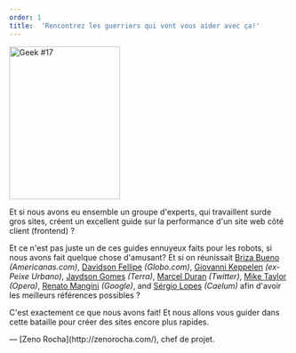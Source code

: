 ```yaml
---
order: 1
title:  'Rencontrez les guerriers qui vont vous aider avec ça!'
---
```


<div class="img-left">
  <img id="geek-17" class="icos-geek" src="http://browserdiet.com/img/17.png" alt="Geek #17" width="199" height="275" />
</div>

Et si nous avons eu ensemble un groupe d'experts, qui travaillent sur ​​de gros sites, créent un excellent guide sur la performance d'un site web côté client (frontend) ?

Et ce n'est pas juste un de ces guides ennuyeux faits pour les robots, si nous avons fait quelque chose d'amusant? Et si on réunissait [Briza Bueno](http://www.brizabueno.com/) *(Americanas.com)*, [Davidson Fellipe](https://github.com/davidsonfellipe) *(Globo.com)*, [Giovanni Keppelen](https://github.com/keppelen) *(ex-Peixe Urbano)*, [Jaydson Gomes](https://github.com/jaydson) *(Terra)*, [Marcel Duran](https://github.com/marcelduran) *(Twitter)*, [Mike Taylor](https://github.com/miketaylr) *(Opera)*, [Renato Mangini](https://github.com/mangini) *(Google)*, and [Sérgio Lopes](http://sergiolopes.org) *(Caelum)* afin d'avoir les meilleurs références possibles ?

C'est exactement ce que nous avons fait! Et nous allons vous guider dans cette bataille pour créer des sites encore plus rapides.

<p class="project-leader">&mdash; [Zeno Rocha](http://zenorocha.com/), chef de projet.</p>
